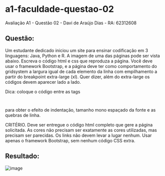 # a1-faculdade-questao-02
Avaliação A1 - Questão 02 - Davi de Araújo Dias - RA: 62312608

## Questão:
Um estudante dedicado iniciou um site para ensinar codificação em 3 linguagens: Java, Python e R. A imagem de uma das páginas pode ser vista abaixo. Escreva o código html e css que reproduza a página. Você deve usar o framework Bootstrap, e a página deve ter como comportamento do gridsystem a largura igual de cada elemento da linha com empilhamento a partir do breakpoint extra-large (xl). Quer dizer, além do extra-large os códigos devem aparecer lado a lado.

Dica: coloque o código entre as tags <pre><code>  </pre></code>  para obter o efeito de indentação, tamanho mono espaçado da fonte e as quebras de linha.

CRITÉRIO. Deve ser entregue o código html completo que gere a página solicitada. As cores não precisam ser exatamente as cores utilizadas, mas precisam ser parecidas. Os links não devem levar a lugar nenhum. Usar apenas o framework Bootstrap, sem nenhum código CSS extra. 


## Resultado:
![image](https://github.com/diasdavizin/a1-faculdade-questao-02/assets/107774203/03bce7d7-eb1d-4b91-8aed-dcd29edfdde9)
